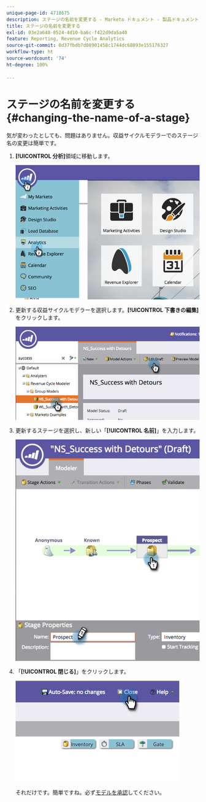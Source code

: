 ```yaml
---
unique-page-id: 4718675
description: ステージの名前を変更する - Marketo ドキュメント - 製品ドキュメント
title: ステージの名前を変更する
exl-id: 03e2a648-8524-4d10-ba6c-f422d9da5a40
feature: Reporting, Revenue Cycle Analytics
source-git-commit: 0d37fbdb7d08901458c1744dc68893e155176327
workflow-type: ht
source-wordcount: '74'
ht-degree: 100%

---
```


# ステージの名前を変更する {#changing-the-name-of-a-stage}

気が変わったとしても、問題はありません。収益サイクルモデラーでのステージ名の変更は簡単です。

1. **[!UICONTROL 分析]**&#x200B;領域に移動します。

   ![](assets/image2015-4-27-23-3a18-3a34.png)

1. 更新する収益サイクルモデラーを選択します。**[!UICONTROL 下書きの編集]**&#x200B;をクリックします。

   ![](assets/image2015-4-27-17-3a36-3a33.png)

1. 更新するステージを選択し、新しい「**[!UICONTROL 名前]**」を入力します。

   ![](assets/image2015-4-27-17-3a40-3a46.png)

1. 「**[!UICONTROL 閉じる]**」をクリックします。

   ![](assets/image2015-4-27-17-3a41-3a51.png)

   それだけです。簡単ですね。必ず[モデルを承認](/help/marketo/product-docs/reporting/revenue-cycle-analytics/revenue-cycle-models/approve-unapprove-a-revenue-model.md)してください。
